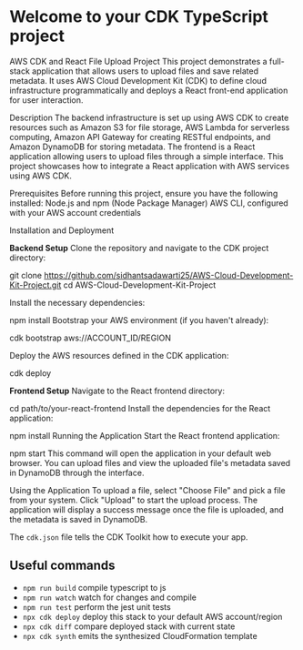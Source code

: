 # Welcome to your CDK TypeScript project
AWS CDK and React File Upload Project
This project demonstrates a full-stack application that allows users to upload files and save related metadata. It uses AWS Cloud Development Kit (CDK) to define cloud infrastructure programmatically and deploys a React front-end application for user interaction.

Description
The backend infrastructure is set up using AWS CDK to create resources such as Amazon S3 for file storage, AWS Lambda for serverless computing, Amazon API Gateway for creating RESTful endpoints, and Amazon DynamoDB for storing metadata. The frontend is a React application allowing users to upload files through a simple interface. This project showcases how to integrate a React application with AWS services using AWS CDK.

Prerequisites
Before running this project, ensure you have the following installed:
Node.js and npm (Node Package Manager)
AWS CLI, configured with your AWS account credentials

Installation and Deployment

**Backend Setup**
Clone the repository and navigate to the CDK project directory:

git clone https://github.com/sidhantsadawarti25/AWS-Cloud-Development-Kit-Project.git
cd AWS-Cloud-Development-Kit-Project

Install the necessary dependencies:

npm install
Bootstrap your AWS environment (if you haven't already):

cdk bootstrap aws://ACCOUNT_ID/REGION

Deploy the AWS resources defined in the CDK application:

cdk deploy

**Frontend Setup**
Navigate to the React frontend directory:

cd path/to/your-react-frontend
Install the dependencies for the React application:

npm install
Running the Application
Start the React frontend application:


npm start
This command will open the application in your default web browser. You can upload files and view the uploaded file's metadata saved in DynamoDB through the interface.

Using the Application
To upload a file, select "Choose File" and pick a file from your system. Click "Upload" to start the upload process.
The application will display a success message once the file is uploaded, and the metadata is saved in DynamoDB.


The `cdk.json` file tells the CDK Toolkit how to execute your app.

## Useful commands

* `npm run build`   compile typescript to js
* `npm run watch`   watch for changes and compile
* `npm run test`    perform the jest unit tests
* `npx cdk deploy`  deploy this stack to your default AWS account/region
* `npx cdk diff`    compare deployed stack with current state
* `npx cdk synth`   emits the synthesized CloudFormation template
